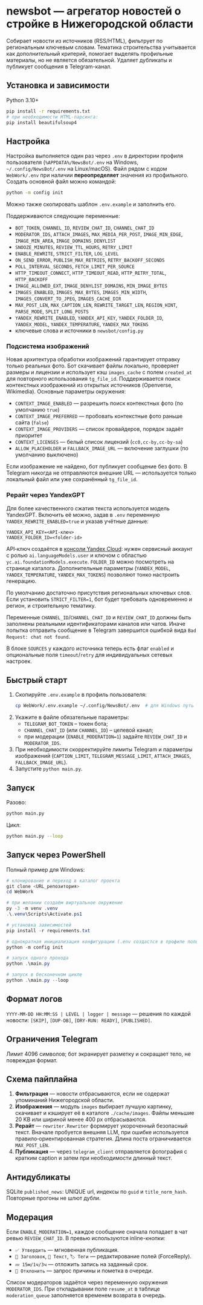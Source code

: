 # newsbot — агрегатор новостей о стройке в Нижегородской области

Собирает новости из источников (RSS/HTML), фильтрует по региональным ключевым словам. Тематика строительства учитывается как дополнительный критерий, помогает выделять профильные материалы, но не является обязательной. Удаляет дубликаты и публикует сообщения в Telegram-канал.

## Установка и зависимости
Python 3.10+
```bash
pip install -r requirements.txt
# при необходимости HTML-парсинга:
pip install beautifulsoup4
```

## Настройка
Настройка выполняется один раз через `.env` в директории профиля пользователя
(`%APPDATA%/NewsBot/.env` на Windows, `~/.config/NewsBot/.env` на Linux/macOS).
Файл рядом с кодом `WebWork/.env` при наличии **переопределяет** значения из
профильного. Создать основной файл можно командой:

```bash
python -m config init
```

Можно также скопировать шаблон `.env.example` и заполнить его.

Поддерживаются следующие переменные:
- `BOT_TOKEN`, `CHANNEL_ID`, `REVIEW_CHAT_ID`, `CHANNEL_CHAT_ID`
- `MODERATOR_IDS`, `ATTACH_IMAGES`, `MAX_MEDIA_PER_POST`, `IMAGE_MIN_EDGE`, `IMAGE_MIN_AREA`, `IMAGE_DOMAINS_DENYLIST`
- `SNOOZE_MINUTES`, `REVIEW_TTL_HOURS`, `RETRY_LIMIT`
- `ENABLE_REWRITE`, `STRICT_FILTER`, `LOG_LEVEL`
- `ON_SEND_ERROR`, `PUBLISH_MAX_RETRIES`, `RETRY_BACKOFF_SECONDS`
- `POLL_INTERVAL_SECONDS`, `FETCH_LIMIT_PER_SOURCE`
- `HTTP_TIMEOUT_CONNECT`, `HTTP_TIMEOUT_READ`, `HTTP_RETRY_TOTAL`, `HTTP_BACKOFF`
- `IMAGE_ALLOWED_EXT`, `IMAGE_DENYLIST_DOMAINS`, `MIN_IMAGE_BYTES`
- `IMAGES_ENABLED`, `IMAGES_MAX_BYTES`, `IMAGES_MIN_WIDTH`, `IMAGES_CONVERT_TO_JPEG`,
  `IMAGES_CACHE_DIR`
- `MAX_POST_LEN`, `MAX_CAPTION_LEN`, `REWRITE_TARGET_LEN`, `REGION_HINT`,
  `PARSE_MODE`, `SPLIT_LONG_POSTS`
- `YANDEX_REWRITE_ENABLED`, `YANDEX_API_KEY`, `YANDEX_FOLDER_ID`,
  `YANDEX_MODEL`, `YANDEX_TEMPERATURE`, `YANDEX_MAX_TOKENS`
- ключевые слова и источники в `newsbot/config.py`

### Подсистема изображений

Новая архитектура обработки изображений гарантирует отправку только реальных
фото. Бот скачивает файлы локально, проверяет размеры и лицензии и использует
кэш `images_cache` с полем `created_at` для повторного использования `tg_file_id`.
Поддерживается поиск контекстных изображений из открытых источников
(Openverse, Wikimedia). Основные параметры окружения:

- `CONTEXT_IMAGE_ENABLED` — разрешить поиск контекстных фото (по умолчанию `true`)
- `CONTEXT_IMAGE_PREFERRED` — пробовать контекстные фото раньше сайта (`false`)
- `CONTEXT_IMAGE_PROVIDERS` — список провайдеров, порядок задаёт приоритет
- `CONTEXT_LICENSES` — белый список лицензий (`cc0,cc-by,cc-by-sa`)
- `ALLOW_PLACEHOLDER` и `FALLBACK_IMAGE_URL` — включение заглушки (по умолчанию выключено)

Если изображение не найдено, бот публикует сообщение без фото. В Telegram
никогда не отправляются внешние URL — используется только локальный файл или
уже сохранённый `tg_file_id`.

### Рерайт через YandexGPT

Для более качественного сжатия текста используется модель YandexGPT. Включить
её можно, задав в `.env` переменную `YANDEX_REWRITE_ENABLED=true` и указав
учётные данные:

```
YANDEX_API_KEY=<API-ключ>
YANDEX_FOLDER_ID=<folder-id>
```

API‑ключ создаётся в [консоли Yandex Cloud](https://console.cloud.yandex.ru/):
нужен сервисный аккаунт с ролью `ai.languageModels.user` и ключом с областью
`yc.ai.foundationModels.execute`. `FOLDER_ID` можно посмотреть на странице
каталога. Дополнительные параметры (`YANDEX_MODEL`, `YANDEX_TEMPERATURE`,
`YANDEX_MAX_TOKENS`) позволяют тонко настроить генерацию.

По умолчанию достаточно присутствия региональных ключевых слов. Если установить `STRICT_FILTER=1`, бот будет требовать одновременно и регион, и строительную тематику.

Переменные `CHANNEL_ID`/`CHANNEL_CHAT_ID` и `REVIEW_CHAT_ID` должны быть заполнены
реальными идентификаторами каналов или чатов. Иначе попытка отправить сообщение
в Telegram завершится ошибкой вида `Bad Request: chat not found`.

В блоке `SOURCES` у каждого источника теперь есть флаг `enabled` и опциональные
поля `timeout`/`retry` для индивидуальных сетевых настроек.

## Быстрый старт
1. Скопируйте `.env.example` в профиль пользователя:
   ```bash
   cp WebWork/.env.example ~/.config/NewsBot/.env  # для Windows путь %APPDATA%/NewsBot/.env
   ```
2. Укажите в файле обязательные параметры:
   - `TELEGRAM_BOT_TOKEN` – токен бота;
   - `CHANNEL_CHAT_ID` (или `CHANNEL_ID`) – целевой канал;
   - при модерации (`ENABLE_MODERATION=1`) задайте `REVIEW_CHAT_ID` и `MODERATOR_IDS`.
3. При необходимости скорректируйте лимиты Telegram и параметры изображений
   (`CAPTION_LIMIT`, `TELEGRAM_MESSAGE_LIMIT`, `ATTACH_IMAGES`, `FALLBACK_IMAGE_URL`).
4. Запустите `python main.py`.

## Запуск
Разово:
```bash
python main.py
```
Цикл:
```bash
python main.py --loop
```

## Запуск через PowerShell
Полный пример для Windows:

```powershell
# клонирование и переход в каталог проекта
git clone <URL_репозитория>
cd WebWork

# при желании создаём виртуальное окружение
py -3 -m venv .venv
.\.venv\Scripts\Activate.ps1

# установка зависимостей
pip install -r requirements.txt

# однократная инициализация конфигурации (.env создастся в профиле пользователя)
python -m config init

# запуск одного прохода
python .\main.py

# запуск в бесконечном цикле
python .\main.py --loop
```

## Формат логов
`YYYY-MM-DD HH:MM:SS | LEVEL | logger | message` — решения по каждой новости: `[SKIP]`, `[DUP-DB]`, `[DRY-RUN: READY]`, `[PUBLISHED]`.

## Ограничения Telegram
Лимит 4096 символов; бот экранирует разметку и сокращает тело, не повреждая формат.

## Схема пайплайна

1. **Фильтрация** — новости отбрасываются, если не содержат упоминаний
   Нижегородской области.
2. **Изображения** — модуль `images` выбирает лучшую картинку, скачивает и
   кэширует её в каталоге `./cache/images`.  Файлы меньшие 20 KB или шириной
   менее 400 px отбрасываются.
3. **Рерайт** — `rewriter.Rewriter` формирует укороченный безопасный текст.
   Вначале пробуется внешняя LLM, при ошибке используется правило‑ориентированная
   стратегия.  Длина поста ограничивается `MAX_POST_LEN`.
4. **Публикация** — через `telegram_client` отправляется фотография с кратким
   caption и затем при необходимости длинный текст.

## Антидубликаты
SQLite `published_news`: UNIQUE url, индексы по `guid` и `title_norm_hash`. Повторные прогоны не шлют дубли.

## Модерация
Если `ENABLE_MODERATION=1`, каждое сообщение сначала попадает в чат ревью `REVIEW_CHAT_ID`.
В превью используются inline-кнопки:

- `✅ Утвердить` — мгновенная публикация.
- `📝 Заголовок`, `📝 Текст`, `🏷️ Теги` — редактирование полей (ForceReply).
- `💤 15м/1ч/3ч` — отложить запись на заданный срок.
- `🚫 Отклонить` — запрос причины и пометка в очереди.

Список модераторов задаётся через переменную окружения `MODERATOR_IDS`.
При откладывании поле `resume_at` в таблице `moderation_queue` заполняется
временем возврата в очередь.
